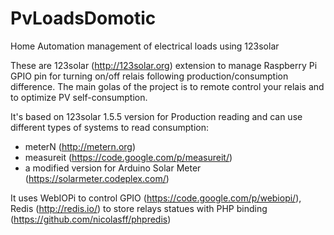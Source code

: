 # PvLoadsDomotic
Home Automation management of electrical loads using 123solar

These are 123solar (http://123solar.org) extension to manage Raspberry Pi GPIO pin for turning on/off relais following production/consumption difference.
The main golas of the project is to remote control your relais and to optimize PV self-consumption.

It's based on 123solar 1.5.5 version for Production reading and can use different types of systems to read consumption:
- meterN (http://metern.org)
- measureit (https://code.google.com/p/measureit/)
- a modified version for Arduino Solar Meter (https://solarmeter.codeplex.com/)

It uses WebIOPi to control GPIO (https://code.google.com/p/webiopi/), Redis (http://redis.io/) to store relays statues with PHP binding (https://github.com/nicolasff/phpredis)
 
